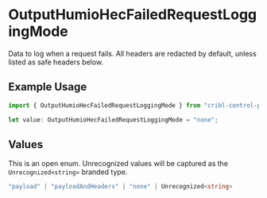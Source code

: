 # OutputHumioHecFailedRequestLoggingMode

Data to log when a request fails. All headers are redacted by default, unless listed as safe headers below.

## Example Usage

```typescript
import { OutputHumioHecFailedRequestLoggingMode } from "cribl-control-plane/models";

let value: OutputHumioHecFailedRequestLoggingMode = "none";
```

## Values

This is an open enum. Unrecognized values will be captured as the `Unrecognized<string>` branded type.

```typescript
"payload" | "payloadAndHeaders" | "none" | Unrecognized<string>
```